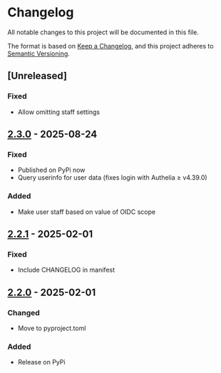 # Changelog

All notable changes to this project will be documented in this file.

The format is based on [Keep a Changelog](https://keepachangelog.com/en/1.1.0/),
and this project adheres to [Semantic Versioning](https://semver.org/spec/v2.0.0.html).

## [Unreleased]

### Fixed

- Allow omitting staff settings

## [2.3.0] - 2025-08-24

### Fixed

- Published on PyPi now
- Query userinfo for user data (fixes login with Authelia ≥ v4.39.0)

### Added

- Make user staff based on value of OIDC scope

## [2.2.1] - 2025-02-01

### Fixed

- Include CHANGELOG in manifest

## [2.2.0] - 2025-02-01

### Changed

- Move to pyproject.toml

### Added

- Release on PyPi

<!-- markdownlint-disable-file MD024-->

[2.3.0]: https://github.com/thegcat/pretix-oidc/compare/v2.2.1...v2.3.0
[2.2.1]: https://github.com/thegcat/pretix-oidc/compare/v2.2.0...v2.2.1
[2.2.0]: https://github.com/thegcat/pretix-oidc/releases/tag/v2.2.0
